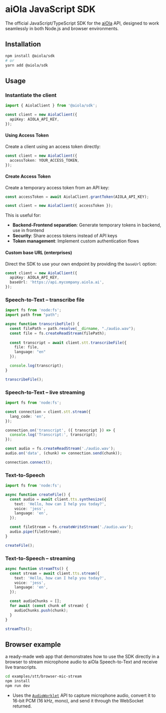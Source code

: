 # aiOla JavaScript SDK

The official JavaScript/TypeScript SDK for the [aiOla](https://aiola.com) API, designed to work seamlessly in both Node.js and browser environments.

## Installation

```bash
npm install @aiola/sdk
# or
yarn add @aiola/sdk
```

## Usage

### Instantiate the client

```ts
import { AiolaClient } from '@aiola/sdk';

const client = new AiolaClient({
  apiKey: AIOLA_API_KEY,
});
```

#### Using Access Token

Create a client using an access token directly:

```ts
const client = new AiolaClient({
  accessToken: YOUR_ACCESS_TOKEN,
});
```

#### Create Access Token

Create a temporary access token from an API key:

```ts
const accessToken = await AiolaClient.grantToken(AIOLA_API_KEY);

const client = new AiolaClient({ accessToken });
```

This is useful for:
- **Backend-Frontend separation**: Generate temporary tokens in backend, use in frontend
- **Security**: Share access tokens instead of API keys
- **Token management**: Implement custom authentication flows

#### Custom base URL (enterprises)

Direct the SDK to use your own endpoint by providing the `baseUrl` option:

```ts
const client = new AiolaClient({
  apiKey: AIOLA_API_KEY,
  baseUrl: 'https://api.mycompany.aiola.ai',
});
```

### Speech-to-Text – transcribe file

```ts
import fs from 'node:fs';
import path from "path";

async function transcribeFile() {
  const filePath = path.resolve(__dirname, "./audio.wav");
  const file = fs.createReadStream(filePath);
  
  const transcript = await client.stt.transcribeFile({ 
    file: file,
    language: "en"
  });

  console.log(transcript);
}

transcribeFile();
```

### Speech-to-Text – live streaming

```ts
import fs from 'node:fs';

const connection = client.stt.stream({
  lang_code: 'en',
});

connection.on('transcript', ({ transcript }) => {
  console.log('Transcript:', transcript);
});

const audio = fs.createReadStream('./audio.wav');
audio.on('data', (chunk) => connection.send(chunk));

connection.connect();
```

### Text-to-Speech

```ts
import fs from 'node:fs';

async function createFile() {
  const audio = await client.tts.synthesize({
    text: 'Hello, how can I help you today?',
    voice: 'jess',
    language: 'en',
  });

  const fileStream = fs.createWriteStream('./audio.wav');
  audio.pipe(fileStream);
}

createFile();
```

### Text-to-Speech – streaming

```ts
async function streamTts() {
  const stream = await client.tts.stream({
    text: 'Hello, how can I help you today?',
    voice: 'jess',
    language: 'en',
  });

  const audioChunks = [];
  for await (const chunk of stream) {
    audioChunks.push(chunk);
  }
}

streamTts();
```

## Browser example  

a ready-made web app that demonstrates how to use the SDK directly in a browser to stream microphone audio to aiOla Speech-to-Text and receive live transcripts.

```bash
cd examples/stt/browser-mic-stream
npm install
npm run dev
```

- Uses the [`AudioWorklet`](https://developer.mozilla.org/en-US/docs/Web/API/AudioWorklet) API to capture microphone audio, convert it to 16-bit PCM (16 kHz, mono), and send it through the WebSocket returned.
